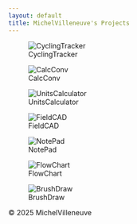 ```yaml
---
layout: default
title: MichelVilleneuve's Projects
---
```


<link rel="stylesheet" href="/assets/css/style.css">

<div class="gallery-container">
  <figure class="gallery-item">
    <div class="img-container" onclick="openLightbox('cycling', this)">
      <img src="Images/CyclingTracker.png" alt="CyclingTracker">
      <div class="click-instruction">Click to see full features</div>
    </div>
    <figcaption>CyclingTracker</figcaption>
  </figure>

  <figure class="gallery-item">
    <div class="img-container" onclick="openLightbox('calcconv', this)">
      <img src="Images/CalcConv.jpg" alt="CalcConv">
      <div class="click-instruction">Click to see full features</div>
    </div>
    <figcaption>CalcConv</figcaption>
  </figure>

  <figure class="gallery-item">
    <div class="img-container" onclick="openLightbox('unitscalc', this)">
      <img src="Images/UnitsCalculator.jpg" alt="UnitsCalculator">
      <div class="click-instruction">Click to see full features</div>
    </div>
    <figcaption>UnitsCalculator</figcaption>
  </figure>

  <figure class="gallery-item">
    <div class="img-container" onclick="openLightbox('fieldcad', this)">
      <img src="Images/FieldCAD.jpg" alt="FieldCAD">
      <div class="click-instruction">Click to see full features</div>
    </div>
    <figcaption>FieldCAD</figcaption>
  </figure>

  <figure class="gallery-item">
    <div class="img-container" onclick="openLightbox('notepad', this)">
      <img src="Images/NotePad.jpg" alt="NotePad">
      <div class="click-instruction">Click to see full features</div>
    </div>
    <figcaption>NotePad</figcaption>
  </figure>

  <figure class="gallery-item">
    <div class="img-container" onclick="openLightbox('flowchart', this)">
      <img src="Images/FlowChart.jpg" alt="FlowChart">
      <div class="click-instruction">Click to see full features</div>
    </div>
    <figcaption>FlowChart</figcaption>
  </figure>

  <figure class="gallery-item">
    <div class="img-container" onclick="openLightbox('brushdraw', this)">
      <img src="Images/BrushDraw.png" alt="BrushDraw">
      <div class="click-instruction">Click to see full features</div>
    </div>
    <figcaption>BrushDraw</figcaption>
  </figure>
</div>

<!-- Lightbox overlay -->
<div id="lightbox" class="lightbox">
  <span class="close" onclick="closeLightbox()">&times;</span>
  <div class="lightbox-content">
    <img id="lightbox-img" src="">
    <button class="prev" onclick="changeSlide(-1)">&#10094;</button>
    <button class="next" onclick="changeSlide(1)">&#10095;</button>
    <div id="features-box" class="features-box"></div>
  </div>
</div>

<footer>
  <p>&copy; 2025 MichelVilleneuve</p>
</footer>

<style>
/* ===== Lightbox Styles ===== */
.lightbox {
  display: none;
  position: fixed;
  z-index: 9999;
  left: 0; top: 0;
  width: 100%; height: 100%;
  background: rgba(0,0,0,0.9);
}

.lightbox-content {
  position: relative;
  margin: auto;
  top: 50%;
  transform: translateY(-50%);
  max-width: 90%;
  text-align: center;
}

.lightbox img {
  max-width: 100%;
  max-height: 80vh;
  border-radius: 8px;
}

.close {
  position: absolute;
  top: 20px; right: 40px;
  color: #fff;
  font-size: 40px;
  cursor: pointer;
}

.prev, .next {
  cursor: pointer;
  position: absolute;
  top: 50%;
  padding: 16px;
  color: white;
  font-weight: bold;
  font-size: 30px;
  background: rgba(0,0,0,0.5);
  border: none;
  border-radius: 6px;
  transform: translateY(-50%);
}

.prev { left: 0; }
.next { right: 0; }

.features-box {
  margin-top: 15px;
  color: #fff;
  background: rgba(0,0,0,0.7);
  padding: 12px;
  border-radius: 8px;
  text-align: left;
  display: inline-block;
}

/* ===== Click Instruction Overlay ===== */
.img-container {
  position: relative;
}

.click-instruction {
  position: absolute;
  bottom: 8px;
  left: 50%;
  transform: translateX(-50%);
  background: rgba(0,0,0,0.7);
  color: #fff;
  padding: 4px 8px;
  font-size: 0.8em;
  border-radius: 6px;
  opacity: 0;
  transition: opacity 0.3s ease;
  pointer-events: none;
}

.img-container:hover .click-instruction {
  opacity: 1;
}
</style>

<script>
const appData = {
  cycling: {
    images: [
      "Images/CyclingTracker.png",
      "Images/CyclingTracker1.png",
      "Images/CyclingTracker2.png",
      "Images/CyclingTracker3.png"
    ],
    features: `
      <h3>Features:</h3>
      <ul>
        <li>Distance, Speed, Elevation</li>
        <li>Calories Burned</li>
        <li>Road Slope Calculation</li>
      </ul>
    `
  },
  calcconv: { images: ["Images/CalcConv.jpg"], features: `<p>Coming soon...</p>` },
  unitscalc: { images: ["Images/UnitsCalculator.jpg"], features: `<p>Coming soon...</p>` },
  fieldcad: { images: ["Images/FieldCAD.jpg"], features: `<p>Coming soon...</p>` },
  notepad: { images: ["Images/NotePad.jpg"], features: `<p>Coming soon...</p>` },
  flowchart: { images: ["Images/FlowChart.jpg"], features: `<p>Coming soon...</p>` },
  brushdraw: { images: ["Images/BrushDraw.png"], features: `<p>Coming soon...</p>` }
};

let currentApp = null;
let currentIndex = 0;
let currentInstruction = null;

function openLightbox(app, element) {
  currentApp = app;
  currentIndex = 0; // start with features overlay
  currentInstruction = element.querySelector(".click-instruction");
  document.getElementById("lightbox").style.display = "block";
  showSlide(currentIndex);

  if (currentInstruction) {
    currentInstruction.textContent = "Click to hide full features";
  }
}

function closeLightbox() {
  document.getElementById("lightbox").style.display = "none";

  // Reset instruction text
  if (currentInstruction) {
    currentInstruction.textContent = "Click to see full features";
    currentInstruction = null;
  }
}

function changeSlide(n) {
  if (!currentApp) return;
  currentIndex = (currentIndex + n + appData[currentApp].images.length) % appData[currentApp].images.length;
  showSlide(currentIndex);
}

function showSlide(index) {
  const img = document.getElementById("lightbox-img");
  const featuresBox = document.getElementById("features-box");

  if (index === 0) {
    // Slide 0 → show image with features overlay
    img.src = appData[currentApp].images[0];
    featuresBox.style.display = "block";
    featuresBox.innerHTML = appData[currentApp].features;
  } else {
    // Other slides → normal image, no features
    img.src = appData[currentApp].images[index];
    featuresBox.style.display = "none";
  }
}
</script>
